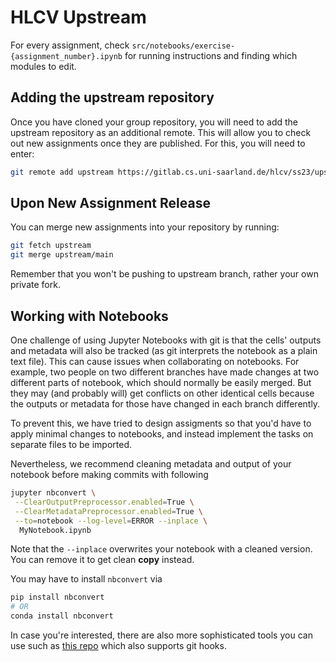 # HLCV Upstream

For every assignment, check `src/notebooks/exercise-{assignment_number}.ipynb` for running instructions and finding which modules to edit.

## Adding the upstream repository

Once you have cloned your group repository, you will need to add the upstream repository as an additional remote. This will allow you to check out new assignments once they are published. For this, you will need to enter:

```bash
git remote add upstream https://gitlab.cs.uni-saarland.de/hlcv/ss23/upstream.git
```

## Upon New Assignment Release

You can merge new assignments into your repository by running:

```bash
git fetch upstream
git merge upstream/main
```

Remember that you won't be pushing to upstream branch, rather your own private fork.

## Working with Notebooks

One challenge of using Jupyter Notebooks with git is that the cells' outputs and metadata will also be tracked (as git interprets the notebook as a plain text file). This can cause issues when collaborating on notebooks. For example, two people on two different branches have made changes at two different parts of notebook, which should normally be easily merged. But they may (and probably will) get conflicts on other identical cells because the outputs or metadata for those have changed in each branch differently.

To prevent this, we have tried to design assigments so that you'd have to apply minimal changes to notebooks, and instead implement the tasks on separate files to be imported.

Nevertheless, we recommend cleaning metadata and output of your notebook before making commits with following

```bash
jupyter nbconvert \
 --ClearOutputPreprocessor.enabled=True \
 --ClearMetadataPreprocessor.enabled=True \
 --to=notebook --log-level=ERROR --inplace \
  MyNotebook.ipynb


```

Note that the `--inplace` overwrites your notebook with a cleaned version. You can remove it to get clean **copy** instead.

You may have to install `nbconvert` via

```bash
pip install nbconvert
# OR
conda install nbconvert
```

In case you're interested, there are also more sophisticated tools you can use such as [this repo](https://github.com/srstevenson/nb-clean) which also supports git hooks.
